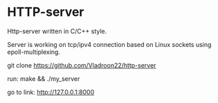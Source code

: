 # HTTP-server
 Http-server written in C/C++ style. 

Server is working on tcp/ipv4 connection based on Linux sockets using epoll-multiplexing.


git clone https://github.com/Vladroon22/http-server

run: make && ./my_server 

go to link: http://127.0.0.1:8000
